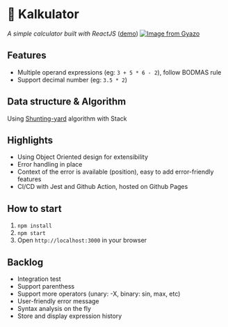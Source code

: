# 🧮 Kalkulator
*A simple calculator built with ReactJS* ([demo](https://kiendt07.github.io/kalkulator/))
[![Image from Gyazo](https://i.gyazo.com/bdd037c86772da93e5f18c38427ce7b5.gif)](https://gyazo.com/bdd037c86772da93e5f18c38427ce7b5)
## Features
- Multiple operand expressions (eg: `3 + 5 * 6 - 2`), follow BODMAS rule
- Support decimal number (eg: `3.5 * 2`)
## Data structure & Algorithm
Using [Shunting-yard](https://en.wikipedia.org/wiki/Shunting-yard_algorithm) algorithm with Stack
## Highlights
- Using Object Oriented design for extensibility
- Error handling in place
- Context of the error is available (position), easy to add error-friendly features
- CI/CD with Jest and Github Action, hosted on Github Pages

## How to start
1. `npm install`
2. `npm start`
3. Open `http://localhost:3000` in your browser

## Backlog
- Integration test
- Support parenthess
- Support more operators (unary: -X, binary: sin, max, etc)
- User-friendly error message
- Syntax analysis on the fly
- Store and display expression history
